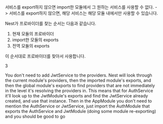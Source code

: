 서비스를 export하지 않으면 import한 모듈에서 그 원하는 서비스를 사용할 수 없다.
-> 서비스를 export하지 않으면, 해당 서비스는 해당 모듈 내에서만 사용할 수 있습니다.

Nest가 프로바이더를 찾는 순서는 다음과 같습니다.

1. 현재 모듈의 프로바이더
2. import한 모듈의 exports
3. 전역 모듈의 exports

이 순서대로 프로바이더를 찾아서 사용합니다.

3

You don't need to add JwtService to the providers. Nest will look through the current module's providers, then the imported module's exports, and then the global module's exports to find providers that are not immediately in the level it's resolving the providers in. This means that for AuthService it'll look up to the JwtModule's exports and find the JwtService already created, and use that instance. Then in the AppModule you don't need to mention the AuthService or JwtService, just import the AuthModule that exports the AuthService and JwtModule (doing some module re-exporting) and you should be good to go
